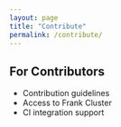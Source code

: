 ```yaml
---
layout: page
title: "Contribute"
permalink: /contribute/
---
```


## For Contributors
- Contribution guidelines
- Access to Frank Cluster
- CI integration support
